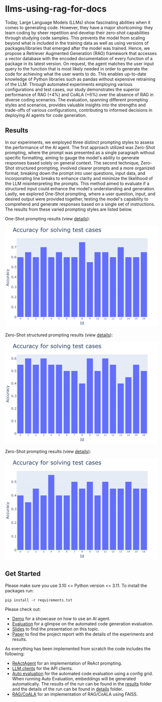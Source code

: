 # llms-using-rag-for-docs

Today, Large Language Models (LLMs) show fascinating abilities when it comes to generating code. However, they have a major shortcoming: they learn coding by sheer repetition and develop their zero-shot capabilities through studying code samples. This prevents the model from scaling beyond what is included in the training data as well as using versions of packages/libraries that emerged after the model was trained.
Hence, we propose a Retriever Augmented Generation (RAG) framework that accesses a vector database with the encoded documentation of every function of a package in its latest version. On request, the agent matches the user input query to the function that is most likely needed in order to generate the code for achieving what the user wants to do. This enables up-to-date knowledge of Python libraries such as pandas without expensive retraining of the LLM. Through automated experiments employing various configurations and test cases, our study demonstrates the superior performance of RAG (+4\%) and CoALA (+6\%) over the absence of RAG in diverse coding scenarios. The evaluation, spanning different prompting styles and scenarios, provides valuable insights into the strengths and trade-offs of various configurations, contributing to informed decisions in deploying AI agents for code generation.

## Results

In our experiments, we employed three distinct prompting styles to assess the performance of the AI agent. The first approach utilized was Zero-Shot prompting, where the prompt was presented as a single paragraph without specific formatting, aiming to gauge the model's ability to generate responses based solely on general context. The second technique, Zero-Shot structured prompting, involved clearer prompts and a more organized format, breaking down the prompt into user questions, input data, and incorporating line breaks to enhance clarity and minimize the likelihood of the LLM misinterpreting the prompts. This method aimed to evaluate if a structured input could enhance the model's understanding and generation. Lastly, we explored One-Shot prompting, where a user question, input, and desired output were provided together, testing the model's capability to comprehend and generate responses based on a single set of instructions. The results from these varied prompting styles are listed below.

One-Shot prompting results (view [details](results/pandas_one_shot.csv)):

![One-Shot prompting](docs/total_acc_one_shot.png)

Zero-Shot structured prompting results (view [details](results/pandas_zero_shot_structured.csv)):

![Zero-Shot structured prompting](docs/total_acc_zero_shot_structured.png)

Zero-Shot prompting results (view [details](results/pandas_zero_shot.csv)):

![Zero-Shot prompting](docs/total_acc_zero_shot.png)

## Get Started

Please make sure you use 3.10 <= Python version <= 3.11. To install the packages run:

```
pip install -r requirements.txt
```

Please check out:

- [Demo](demo.ipynb) for a showcase on how to use an AI agent.
- [Evaluation](evaluation.ipynb) for a glimpse on the automated code generation evaluation.
- [Slides](docs/NLP%20Project%20Slides.pdf) to find the presentation on this topic.
- [Paper]() to find the project report with the details of the experiments and results.

As everything has been implemented from scratch the code includes the following:

- [ReActAgent](llms/agents) for an implementation of ReAct prompting.
- [LLM clients](llms/clients/) for the API clients.
- [Auto evaluation](llms/evaluation/) for the automated code evaluation using a config grid. When running Auto Evaluation, embeddings will be generated automatically. The results of the run can be found in the [results](results) folder and the details of the run can be found in [details](results/details/) folder.
- [RAG/CoALA](llms/rag) for an implementation of RAG/CoALA using FAISS.
